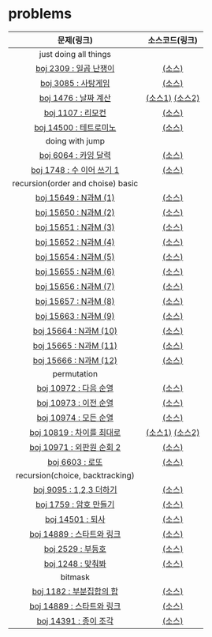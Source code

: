 problems
========
|문제(링크)|소스코드(링크)|
|:------:|:------:|
|just doing all things||
| [boj 2309 : 일곱 난쟁이](https://www.acmicpc.net/problem/2309) | [(소스)](https://github.com/95kim1/study_learn/blob/main/ps/learn/basic2/BruteForce/%5Bboj2309_%EC%9D%BC%EA%B3%B1%EB%82%9C%EC%9F%81%EC%9D%B4%5D.cpp) |
| [boj 3085 : 사탕게임](https://www.acmicpc.net/problem/3085) | [(소스)](https://github.com/95kim1/study_learn/blob/main/ps/learn/basic2/BruteForce/%5Bboj3085_%EC%82%AC%ED%83%95%EA%B2%8C%EC%9E%84%5D.cpp) |
| [boj 1476 : 날짜 계산](https://www.acmicpc.net/problem/1476) | [(소스1)](https://github.com/95kim1/study_learn/blob/main/ps/learn/basic2/BruteForce/%5Bboj1476_%EB%82%A0%EC%A7%9C%EA%B3%84%EC%82%B0%5D.cpp) [(소스2)](https://github.com/95kim1/study_learn/blob/main/ps/learn/basic2/BruteForce/%5Bboj1476_%EB%82%A0%EC%A7%9C%EA%B3%84%EC%82%B0%5D_2.cpp) |
| [boj 1107 : 리모컨](https://www.acmicpc.net/problem/1107) | [(소스)](https://github.com/95kim1/study_learn/blob/main/ps/learn/basic2/BruteForce/%5Bboj1107_%EB%A6%AC%EB%AA%A8%EC%BB%A8%5D.cpp) |
| [boj 14500 : 테트로미노](https://www.acmicpc.net/problem/14500) | [(소스)](https://github.com/95kim1/study_learn/blob/main/ps/learn/basic2/BruteForce/%5Bboj14500_%ED%85%8C%ED%8A%B8%EB%A1%9C%EB%AF%B8%EB%85%B8%5D.cpp) |
|doing with jump | |
| [boj 6064 : 카잉 달력](https://www.acmicpc.net/problem/6064) | [(소스)](https://github.com/95kim1/study_learn/blob/main/ps/learn/basic2/BruteForce/%5Bboj6064_%EC%B9%B4%EC%9E%89%EB%8B%AC%EB%A0%A5%5D.cpp) |
| [boj 1748 : 수 이어 쓰기 1](https://www.acmicpc.net/problem/1748) | [(소스)](https://github.com/95kim1/study_learn/blob/main/ps/learn/basic2/BruteForce/%5Bboj1748_%EC%88%98%EC%9D%B4%EC%96%B4%EC%93%B0%EA%B8%B01%5D.cpp) |
|recursion(order and choise) basic | |
| [boj 15649 : N과M (1)](https://www.acmicpc.net/problem/15649) | [(소스)](https://github.com/95kim1/study_learn/blob/main/ps/learn/basic2/BruteForce/%5Bboj15649_N%EA%B3%BCM(1)%5D.cpp) |
| [boj 15650 : N과M (2)](https://www.acmicpc.net/problem/15650) | [(소스)](https://github.com/95kim1/study_learn/blob/main/ps/learn/basic2/BruteForce/%5Bboj15650_N%EA%B3%BCM(2)%5D.cpp) |
| [boj 15651 : N과M (3)](https://www.acmicpc.net/problem/15651) | [(소스)](https://github.com/95kim1/study_learn/blob/main/ps/learn/basic2/BruteForce/%5Bboj15651_N%EA%B3%BCM(3)%5D.cpp) |
| [boj 15652 : N과M (4)](https://www.acmicpc.net/problem/15652) | [(소스)](https://github.com/95kim1/study_learn/blob/main/ps/learn/basic2/BruteForce/%5Bboj15652_N%EA%B3%BCM(4)%5D.cpp) |
| [boj 15654 : N과M (5)](https://www.acmicpc.net/problem/15654) | [(소스)](https://github.com/95kim1/study_learn/blob/main/ps/learn/basic2/BruteForce/%5Bboj15654_N%EA%B3%BCM(5)%5D.cpp) |
| [boj 15655 : N과M (6)](https://www.acmicpc.net/problem/15655) | [(소스)](https://github.com/95kim1/study_learn/blob/main/ps/learn/basic2/BruteForce/%5Bboj15655_N%EA%B3%BCM(6)%5D.cpp) |
| [boj 15656 : N과M (7)](https://www.acmicpc.net/problem/15656) | [(소스)](https://github.com/95kim1/study_learn/blob/main/ps/learn/basic2/BruteForce/%5Bboj15656_N%EA%B3%BCM(7)%5D.cpp) |
| [boj 15657 : N과M (8)](https://www.acmicpc.net/problem/15657) | [(소스)](https://github.com/95kim1/study_learn/blob/main/ps/learn/basic2/BruteForce/%5Bboj15657_N%EA%B3%BCM(8)%5D.cpp) |
| [boj 15663 : N과M (9)](https://www.acmicpc.net/problem/15663) | [(소스)](https://github.com/95kim1/study_learn/blob/main/ps/learn/basic2/BruteForce/%5Bboj15663_N%EA%B3%BCM(9)%5D.cpp) |
| [boj 15664 : N과M (10)](https://www.acmicpc.net/problem/15664) | [(소스)](https://github.com/95kim1/study_learn/blob/main/ps/learn/basic2/BruteForce/%5Bboj15664_N%EA%B3%BCM(10)%5D.cpp) |
| [boj 15665 : N과M (11)](https://www.acmicpc.net/problem/15665) | [(소스)](https://github.com/95kim1/study_learn/blob/main/ps/learn/basic2/BruteForce/%5Bboj15665_N%EA%B3%BCM(11)%5D.cpp) |
| [boj 15666 : N과M (12)](https://www.acmicpc.net/problem/15666) | [(소스)](https://github.com/95kim1/study_learn/blob/main/ps/learn/basic2/BruteForce/%5Bboj15666_N%EA%B3%BCM(12)%5D.cpp) |
|permutation | |
| [boj 10972 : 다음 순열](https://www.acmicpc.net/problem/10972) | [(소스)](https://github.com/95kim1/study_learn/blob/main/ps/learn/basic2/BruteForce/%5Bboj10972_%EB%8B%A4%EC%9D%8C%EC%88%9C%EC%97%B4%5D.cpp) |
| [boj 10973 : 이전 순열](https://www.acmicpc.net/problem/10973) | [(소스)](https://github.com/95kim1/study_learn/blob/main/ps/learn/basic2/BruteForce/%5Bboj10973_%EC%9D%B4%EC%A0%84%EC%88%9C%EC%97%B4%5D.cpp) |
| [boj 10974 : 모든 순열](https://www.acmicpc.net/problem/10974) | [(소스)](https://github.com/95kim1/study_learn/blob/main/ps/learn/basic2/BruteForce/%5Bboj10974_%EB%AA%A8%EB%93%A0%EC%88%9C%EC%97%B4%5D.cpp) |
| [boj 10819 : 차이를 최대로](https://www.acmicpc.net/problem/10819) | [(소스1)](https://github.com/95kim1/study_learn/blob/main/ps/learn/basic2/BruteForce/%5Bboj10819_%EC%B0%A8%EC%9D%B4%EB%A5%BC%EC%B5%9C%EB%8C%80%EB%A1%9C%5D.cpp) [(소스2)](https://github.com/95kim1/study_learn/blob/main/ps/learn/basic2/BruteForce/%5Bboj10819_%EC%B0%A8%EC%9D%B4%EB%A5%BC%EC%B5%9C%EB%8C%80%EB%A1%9C%5D_2.cpp) |
| [boj 10971 : 외판원 순회 2](https://www.acmicpc.net/problem/10971) | [(소스)](https://github.com/95kim1/study_learn/blob/main/ps/learn/basic2/BruteForce/%5Bboj10971_%EC%99%B8%ED%8C%90%EC%9B%90%EC%88%9C%ED%9A%8C2%5D.cpp) |
| [boj 6603 : 로또](https://www.acmicpc.net/problem/6603) | [(소스)](https://github.com/95kim1/study_learn/blob/main/ps/learn/basic2/BruteForce/%5Bboj6603_%EB%A1%9C%EB%98%90%5D.cpp) |
|recursion(choice, backtracking)  | |
| [boj 9095 : 1,2,3 더하기](https://www.acmicpc.net/problem/9095) | [(소스)](https://github.com/95kim1/study_learn/blob/main/ps/learn/basic2/BruteForce/%5Bboj9095_1%2C2%2C3%EB%8D%94%ED%95%98%EA%B8%B0%5D.cpp) |
| [boj 1759 : 암호 만들기](https://www.acmicpc.net/problem/1759) | [(소스)](https://github.com/95kim1/study_learn/blob/main/ps/learn/basic2/BruteForce/%5Bboj1759_%EC%95%94%ED%98%B8%EB%A7%8C%EB%93%A4%EA%B8%B0%5D.cpp) |
| [boj 14501 : 퇴사](https://www.acmicpc.net/problem/14501) | [(소스)](https://github.com/95kim1/study_learn/blob/main/ps/learn/basic2/BruteForce/%5Bboj14501_%ED%87%B4%EC%82%AC%5D.cpp) |
| [boj 14889 : 스타트와 링크](https://www.acmicpc.net/problem/14889) | [(소스)](https://github.com/95kim1/study_learn/blob/main/ps/learn/basic2/BruteForce/%5Bboj14889_%EC%8A%A4%ED%83%80%ED%8A%B8%EC%99%80%EB%A7%81%ED%81%AC%5D.cpp) |
| [boj 2529 : 부등호](https://www.acmicpc.net/problem/2529) | [(소스)](https://github.com/95kim1/study_learn/blob/main/ps/learn/basic2/BruteForce/%5Bboj2529_%EB%B6%80%EB%93%B1%ED%98%B8%5D.cpp) |
| [boj 1248 : 맞춰봐](https://www.acmicpc.net/problem/1248) | [(소스)](https://github.com/95kim1/study_learn/blob/main/ps/learn/basic2/BruteForce/%5Bboj1248_%EB%A7%9E%EC%B6%B0%EB%B4%90%5D.cpp) |
|bitmask| |
| [boj 1182 : 부분집합의 합](https://www.acmicpc.net/problem/1182) |[(소스)](https://github.com/95kim1/study_learn/blob/main/ps/learn/basic2/BruteForce/%5Bboj1182_%EB%B6%80%EB%B6%84%EC%A7%91%ED%95%A9%EC%9D%98%ED%95%A9%5D.cpp)|
| [boj 14889 : 스타트와 링크](https://www.acmicpc.net/problem/14889) |[(소스)](https://github.com/95kim1/study_learn/blob/main/ps/learn/basic2/BruteForce/%5Bboj14889_%EC%8A%A4%ED%83%80%ED%8A%B8%EC%99%80%EB%A7%81%ED%81%AC%5D_2.cpp)|
| [boj 14391 : 종이 조각](https://www.acmicpc.net/problem/14391) |[(소스)](https://github.com/95kim1/study_learn/blob/main/ps/learn/basic2/BruteForce/%5Bboj14391_%EC%A2%85%EC%9D%B4%EC%A1%B0%EA%B0%81%5D.cpp)|

